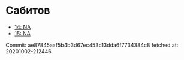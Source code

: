 # Сабитов
- [14: NA](14.md)
- [15: NA](15.md)

Commit: ae87845aaf5b4b3d67ec453c13dda6f7734384c8
 fetched at: 20201002-212446
